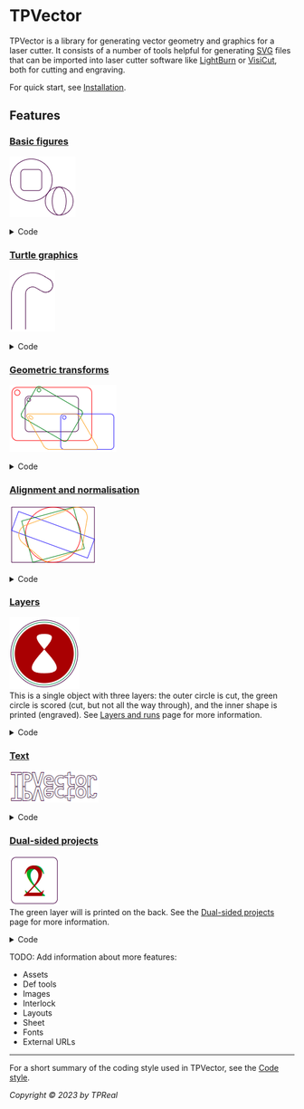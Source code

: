 # TPVector

TPVector is a library for generating vector geometry and graphics for a laser
cutter. It consists of a number of tools helpful for generating
[SVG](https://pl.wikipedia.org/wiki/Scalable_Vector_Graphics) files that can be
imported into laser cutter software like
[LightBurn](https://lightburnsoftware.com/) or [VisiCut](https://visicut.org/),
both for cutting and engraving.

For quick start, see [Installation](docs/installation.md).

## Features

### [Basic figures](src/figures.ts)

![Figures](docs/feature_figures.png)

<details><summary>Code</summary>

<!-- deno-fmt-ignore -->
```ts
gather(
  figures.circle({radius: 3}),
  figures.circle({center: [4, 3], radius: 2}),
  figures.rectangle({centered: true, side: 3, cornerRadius: 0.5}),
  figures.ellipse({center: [4, 3], radiusX: 1, radiusY: 2}),
);
```

</details>

### [Turtle graphics](src/turtle.ts)

![Turtle](docs/feature_turtle.png)

<details><summary>Code</summary>

<!-- deno-fmt-ignore -->
```ts
Turtle.create()
  .forward(5).arcRight(120, 1).forward(1)
  .arcLeft(180, 1)
  .forward(1).arcLeft(120, 3).forward(5);
```

</details>

### [Geometric transforms](src/transformable.ts)

![Transform](docs/feature_transform.png)

<details><summary>Code</summary>

<!-- deno-fmt-ignore -->
```ts
const object = gather(
  figures.rectangle({
    centered: true,
    width: 3,
    height: 2,
    cornerRadius: 0.2,
  }),
  figures.circle({
    center: [-1.3, -0.8],
    radius: 0.1,
  }),
);
const pieces = gather(
  object,
  object.scale(1.5).setAttributes({stroke: "red"}),
  object.translate(2, 1).setAttributes({stroke: "blue"}),
  object.rotateRight(30).setAttributes({stroke: "green"}),
  object.moveDown(1).skewTopToLeft(30).setAttributes({stroke: "orange"}),
);
```

</details>

### [Alignment and normalisation](src/normalise_transform.ts)

![Normalise](docs/feature_normalise.png)

<details><summary>Code</summary>

<!-- deno-fmt-ignore -->
```ts
const frame = viewBoxFromPartial({width: 3, height: 2});
const pieces = gather(
  figures.rectangle(frame),
  [
    figures.circle()
      .setAttributes({stroke: "red"}),
    figures.rectangle({width: 40, height: 10}).rotateRight(20)
      .setAttributes({stroke: "blue"}),
    figures.rectangle({width: 5, height: 4}).rotateLeft(15)
      .setAttributes({stroke: "green"}),
    Turtle.create()
      .right(10).forward(3).arcLeft(120, 1).forward(5)
      .arcLeft(120, 1).forward(3).closePath()
      .setAttributes({stroke: "orange"}),
  ].map(pc => pc.normalise({target: frame, align: "center"})),
);
```

</details>

### [Layers](src/layers.ts)

![Normalise](docs/feature_layers.png)
<br> This is a single object with three layers: the outer circle is cut, the
green circle is scored (cut, but not all the way through), and the inner shape
is printed (engraved). See [Layers and runs](docs/layers_and_runs.md) page for
more information.

<details><summary>Code</summary>

<!-- deno-fmt-ignore -->
```ts
Sheet.create({
  pieces: gather(
    // Cut this circle:
    figures.circle({radius: 3.4}),
    // Score this circle:
    figures.circle({radius: 3.2}).setLayer("score"),
    // Print this circle with the shape inside:
    gather(
      figures.circle({radius: 3}),
      Turtle.create()
        .curve(t => t.strafeLeft(4), {startSpeed: 4, targetSpeed: 3})
        .curve(t => t.strafeRight(4), {startSpeed: 3, targetSpeed: 4})
        .rotateRight().center()
        .setAttributes({fill: "white"}),
    ).setLayer("print"),
  ),
  // The list of runs and the layers they include.
  // In the comments, the default value of the `layers` parameter.
  runs: [
    {type: "cut", id: "score", /* layers: ["score"], */},
    {type: "print", /* layers: ["print"], */},
    {type: "cut", /* layers: [undefined, "cut"], */},
  ],
});
```

</details>

### [Text](src/text.ts)

![Normalise](docs/feature_text.png)

<details><summary>Code</summary>

<!-- deno-fmt-ignore -->
```ts
createText("TPVector", {
  font: "monospace",
  size: 5,
  fontAttributes: {bold: true},
  attributes: {
    letterSpacing: "-0.05em",
  },
}).moveUp(0.1).mirrorY()
```

</details>

### [Dual-sided projects](docs/dual_sided.md)

![Dual-sided](docs/feature_dual_sided.png)
<br> The green layer will is printed on the back. See the
[Dual-sided projects](docs/dual_sided.md) page for more information.

<details><summary>Code</summary>

<!-- deno-fmt-ignore -->
```ts
Sheet.create({
  pieces: [
    figures.rectangle({centered: true, cornerRadius: 0.1}),
    createText("2", {font: "Times New Roman"}).center()
      .flipX().setLayer("print_back"),
    createText("2", {font: "Times New Roman"}).center()
      .setLayer("print"),
  ],
  runs: [
    {type: "print", id: "print_back", side: "back"},
    {type: "print"},
    {type: "cut"},
  ],
});
```

</details>

TODO: Add information about more features:

- Assets
- Def tools
- Images
- Interlock
- Layouts
- Sheet
- Fonts
- External URLs

---

For a short summary of the coding style used in TPVector, see the
[Code style](docs/code_style.md).

_Copyright © 2023 by TPReal_
